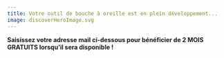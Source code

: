 ```yaml
---
title: Votre outil de bouche à oreille est en plein développement...
image: discoverHeroImage.svg
---
```


**Saisissez votre adresse mail ci-dessous pour bénéficier de 2 MOIS GRATUITS lorsqu’il sera disponible !**